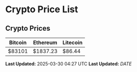# Crypto Price List

## Crypto Prices
| Bitcoin | Ethereum | Litecoin |
| ------- | -------- | -------- |
| $83101 | $1837.23 | $86.44 |
**Last Updated:** 2025-03-30 04:27 UTC
**Last Updated:** $DATE$

